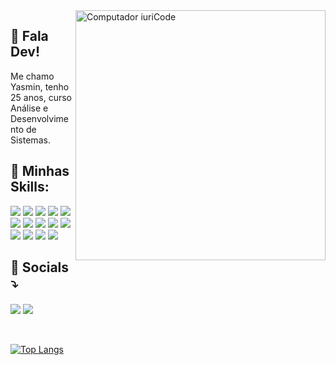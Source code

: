 <img src="https://raw.githubusercontent.com/MicaelliMedeiros/micaellimedeiros/master/image/computer-illustration.png" min-width="400px" max-width="400px" width="400px" align="right" alt="Computador iuriCode">
<h2>💜 Fala Dev!</h2>


<p align="left"> 
 Me chamo Yasmin, tenho 25 anos, curso Análise e Desenvolvimento de Sistemas. 
</p>

<h2> 🚀 Minhas Skills: </h2>
<p align="left">


   <img src="https://img.shields.io/badge/JavaScript-323330?style=for-the-badge&logo=javascript&logoColor=F7DF1E" />
   <img src="https://img.shields.io/badge/Node.js-43853D?style=for-the-badge&logo=node.js&logoColor=white" />
   <img src="https://img.shields.io/badge/Bootstrap-563D7C?style=for-the-badge&logo=bootstrap&logoColor=white" />
   <img src="https://img.shields.io/badge/Tailwind_CSS-38B2AC?style=for-the-badge&logo=tailwind-css&logoColor=white" />
   <img src="https://img.shields.io/badge/HTML5-E34F26?style=for-the-badge&logo=html5&logoColor=white" />
   <img src="https://img.shields.io/badge/CSS3-1572B6?style=for-the-badge&logo=css3&logoColor=white" /> 
   <img src="https://img.shields.io/badge/React-20232A?style=for-the-badge&logo=react&logoColor=61DAFB" />
   <img src="https://img.shields.io/badge/React_Native-20232A?style=for-the-badge&logo=react&logoColor=61DAFB" />
   <img src="https://img.shields.io/badge/MySQL-00000F?style=for-the-badge&logo=mysql&logoColor=white"/>
   <img src="https://img.shields.io/badge/Git-E34F26?style=for-the-badge&logo=git&logoColor=white" />
   <img src="https://img.shields.io/badge/TypeScript-007ACC?style=for-the-badge&logo=typescript&logoColor=white" />
   <img src="https://img.shields.io/badge/C%2B%2B-00599C?style=for-the-badge&logo=c%2B%2B&logoColor=white" />
   <img src="https://img.shields.io/badge/Sass-CC6699?style=for-the-badge&logo=sass&logoColor=white" />
   <img src="https://img.shields.io/badge/Next-black?style=for-the-badge&logo=next.js&logoColor=white" />

 


</p>

<h2> <p align="left">
  💌 Socials ⤵️
</p> </h2>

<p align="left">
 
  <a href="https://www.linkedin.com/in/yasmin-michaella/" alt="Linkedin">
  <img src="https://img.shields.io/badge/-Linkedin-0e76a8?style=flat-square&logo=Linkedin&logoColor=white&link=(https://www.linkedin.com/in/yasmin-michaella/)" /></a>

  <a href="https://www.instagram.com/whtvrhappens/" alt="Instagram">
  <img src="https://img.shields.io/badge/-Instagram-DF0174?style=flat-square&labelColor=DF0174&logo=instagram&logoColor=white&link=LINK-DO-SEU-INSTAGRAM"/></a>
</p>  
<br>
<div align="left">
   
<!--  ![yasminm19](https://github-readme-stats.vercel.app/api/top-langs/?username=yasminm19&hide=html&layout=compact&theme=onedark) -->
 [![Top Langs](https://github-readme-stats.vercel.app/api/top-langs/?username=yasminm19&theme=omni&layout=compact&hide=html&css)](https://github.com/anuraghazra/github-readme-stats)
</div>
